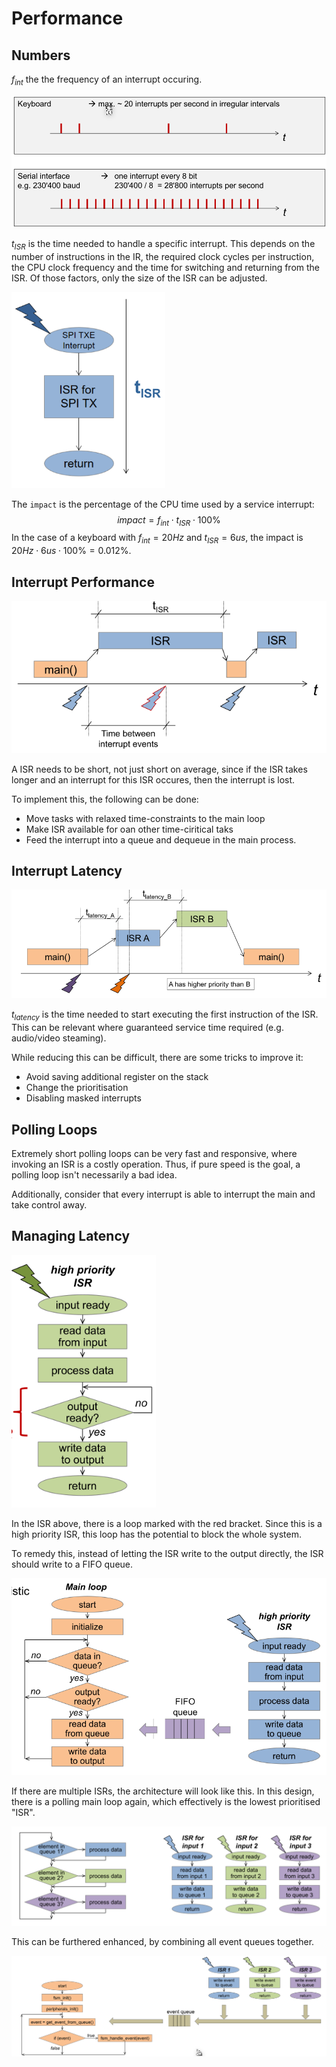 # Performance

## Numbers

$f_{int}$ the the frequency of an interrupt occuring.

<img src="res/Performance/image-20230517101944924.png" alt="image-20230517101944924" style="zoom:67%;" />

$t_{ISR}$ is the time needed to handle a specific interrupt. This depends on the number of instructions in the IR, the required clock cycles per instruction, the CPU clock frequency and the time for switching and returning from the ISR. Of those factors, only the size of the ISR can be adjusted.

<img src="res/Performance/image-20230517102045951.png" alt="image-20230517102045951" style="zoom:67%;" />

The `impact` is the percentage of the CPU time used by a service interrupt:
$$
impact=f_{int}\cdot t_{ISR}\cdot 100\%
$$
In the case of a keyboard with $f_{int}=20Hz$ and $t_{ISR}=6 us$, the impact is $20 Hz \cdot 6us \cdot 100\% = 0.012\%$.

## Interrupt Performance

![image-20230517102741814](res/Performance/image-20230517102741814.png)

A ISR needs to be short, not just short on average, since if the ISR takes longer and an interrupt for this ISR occures, then the interrupt is lost.

To implement this, the following can be done:

* Move tasks with relaxed time-constraints to the main loop
* Make ISR available for oan other time-ciritical taks
* Feed the interrupt into a queue and dequeue in the main process.

## Interrupt Latency

<img src="res/Performance/image-20230517103654702.png" alt="image-20230517103654702" style="zoom:80%;" />

$t_{latency}$ is the time needed to start executing the first instruction of the ISR. This can be relevant where guaranteed service time required (e.g. audio/video steaming).

While reducing this can be difficult, there are some tricks to improve it:

* Avoid saving additional register on the stack
* Change the prioritisation
* Disabling masked interrupts

## Polling Loops

Extremely short polling loops can be very fast and responsive, where invoking an ISR is a costly operation. Thus, if pure speed is the goal, a polling loop isn't necessarily a bad idea.

Additionally, consider that every interrupt is able to interrupt the main and take control away.

## Managing Latency

<img src="res/Performance/image-20230517105936223.png" alt="image-20230517105936223" style="zoom:80%;" />

In the ISR above, there is a loop marked with the red bracket. Since this is a high priority ISR, this loop has the potential to block the whole system.

To remedy this, instead of letting the ISR write to the output directly, the ISR should write to a FIFO queue.

<img src="res/Performance/image-20230517110148677.png" alt="image-20230517110148677" style="zoom:80%;" />

If there are multiple ISRs, the architecture will look like this. In this design, there is a polling main loop again, which effectively is the lowest prioritised "ISR".

![image-20230517110245589](res/Performance/image-20230517110245589.png)

This can be furthered enhanced, by combining all event queues together.

![image-20230517110420290](res/Performance/image-20230517110420290.png)